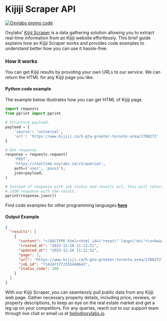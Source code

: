 # Kijiji Scraper API

[![Oxylabs promo code](https://user-images.githubusercontent.com/129506779/250792357-8289e25e-9c36-4dc0-a5e2-2706db797bb5.png)](https://oxylabs.go2cloud.org/aff_c?offer_id=7&aff_id=877&url_id=112)

Oxylabs’ [Kijiji Scraper](https://oxylabs.io/products/scraper-api/web/kijiji?utm_source=github&utm_medium=repositories&utm_campaign=product) is a data gathering solution allowing you to extract real-time information from an Kijiji website effortlessly. This brief guide explains how an Kijiji Scraper works and provides code examples to understand better how you can use it hassle-free.

### How it works

You can get Kijiji results by providing your own URLs to our service. We can return the HTML for any Kijiji page you like.

#### Python code example

The example below illustrates how you can get HTML of Kijiji page.

```python
import requests
from pprint import pprint

# Structure payload.
payload = {
    'source': 'universal',
    'url': 'https://www.kijiji.ca/h-gta-greater-toronto-area/1700272'
}

# Get response.
response = requests.request(
    'POST',
    'https://realtime.oxylabs.io/v1/queries',
    auth=('user', 'pass1'),
    json=payload,
)

# Instead of response with job status and results url, this will return the
# JSON response with the result.
pprint(response.json())
```
Find code examples for other programming languages [**here**](https://github.com/oxylabs/kijiji-scraper/tree/main/code%20examples)

#### Output Example
```json
{
  "results": [
    {
      "content": "<!DOCTYPE html><html id=\"reset\" lang=\"en\">\n<head>\n    <meta charset=\"utf-8\">\n    <title>Kijiji in To ... </html>",
      "created_at": "2023-12-18 11:12:51",
      "updated_at": "2023-12-18 11:12:52",
      "page": 1,
      "url": "https://www.kijiji.ca/h-gta-greater-toronto-area/1700272",
      "job_id": "7142471772355440641",
      "status_code": 200
    }
  ]
}
```
With our Kijiji Scraper, you can seamlessly pull public data from any Kijiji web page. Gather necessary property details, including price, reviews, or property descriptions, to keep an eye on the real estate market and get a leg up on your competitors. For any queries, reach out to our support team through live chat or email us at hello@oxylabs.io.